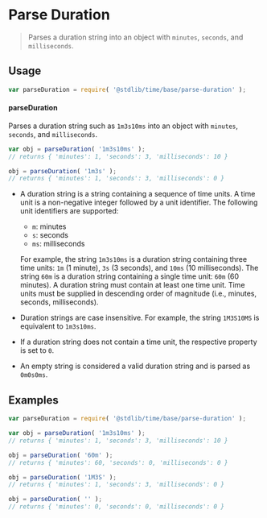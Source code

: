 <!--

@license Apache-2.0

Copyright (c) 2022 The Stdlib Authors.

Licensed under the Apache License, Version 2.0 (the "License");
you may not use this file except in compliance with the License.
You may obtain a copy of the License at

   http://www.apache.org/licenses/LICENSE-2.0

Unless required by applicable law or agreed to in writing, software
distributed under the License is distributed on an "AS IS" BASIS,
WITHOUT WARRANTIES OR CONDITIONS OF ANY KIND, either express or implied.
See the License for the specific language governing permissions and
limitations under the License.

-->

# Parse Duration

> Parses a duration string into an object with `minutes`, `seconds`, and `milliseconds`.

<section class="usage">

## Usage

```javascript
var parseDuration = require( '@stdlib/time/base/parse-duration' );
```

#### parseDuration

Parses a duration string such as `1m3s10ms` into an object with `minutes`, `seconds`, and `milliseconds`.

```javascript
var obj = parseDuration( '1m3s10ms' );
// returns { 'minutes': 1, 'seconds': 3, 'milliseconds': 10 }

obj = parseDuration( '1m3s' );
// returns { 'minutes': 1, 'seconds': 3, 'milliseconds': 0 }
```

</section>

<!-- /.usage -->

<!-- Package notes. Make sure to keep an empty line after the `section` element and another before the `/section` close. -->

<section class="notes">

-   A duration string is a string containing a sequence of time units. A time unit is a non-negative integer followed by a unit identifier. The following unit identifiers are supported:

    -   `m`: minutes
    -   `s`: seconds
    -   `ms`: milliseconds

    For example, the string `1m3s10ms` is a duration string containing three time units: `1m` (1 minute), `3s` (3 seconds), and `10ms` (10 milliseconds). The string `60m` is a duration string containing a single time unit: `60m` (60 minutes). A duration string must contain at least one time unit. Time units must be supplied in descending order of magnitude (i.e., minutes, seconds, milliseconds). 

-   Duration strings are case insensitive. For example, the string `1M3S10MS` is equivalent to `1m3s10ms`.

-   If a duration string does not contain a time unit, the respective property is set to `0`.

-   An empty string is considered a valid duration string and is parsed as `0m0s0ms`.

</section>

<!-- /.notes -->

<section class="examples">

## Examples

<!-- TODO: better examples -->

<!-- eslint no-undef: "error" -->

```javascript
var parseDuration = require( '@stdlib/time/base/parse-duration' );

var obj = parseDuration( '1m3s10ms' );
// returns { 'minutes': 1, 'seconds': 3, 'milliseconds': 10 }

obj = parseDuration( '60m' );
// returns { 'minutes': 60, 'seconds': 0, 'milliseconds': 0 }

obj = parseDuration( '1M3S' );
// returns { 'minutes': 1, 'seconds': 3, 'milliseconds': 0 }

obj = parseDuration( '' );
// returns { 'minutes': 0, 'seconds': 0, 'milliseconds': 0 }
```

</section>

<!-- /.examples -->

<!-- Section for related `stdlib` packages. Do not manually edit this section, as it is automatically populated. -->

<section class="related">

</section>

<!-- /.related -->

<!-- Section for all links. Make sure to keep an empty line after the `section` element and another before the `/section` close. -->

<section class="links">

</section>

<!-- /.links -->
